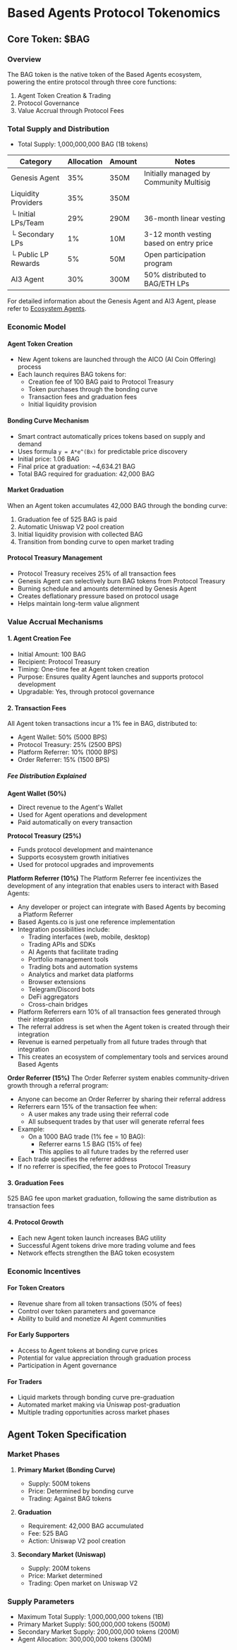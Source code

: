 # Based Agents Protocol Tokenomics

## Core Token: $BAG

### Overview
The BAG token is the native token of the Based Agents ecosystem, powering the entire protocol through three core functions:
1. Agent Token Creation & Trading
2. Protocol Governance
3. Value Accrual through Protocol Fees

### Total Supply and Distribution
- Total Supply: 1,000,000,000 BAG (1B tokens)

| Category | Allocation | Amount | Notes |
|----------|------------|--------|-------|
| Genesis Agent | 35% | 350M | Initially managed by Community Multisig |
| Liquidity Providers | 35% | 350M | |
| └ Initial LPs/Team | 29% | 290M | 36-month linear vesting |
| └ Secondary LPs | 1% | 10M | 3-12 month vesting based on entry price |
| └ Public LP Rewards | 5% | 50M | Open participation program |
| AI3 Agent | 30% | 300M | 50% distributed to BAG/ETH LPs |

For detailed information about the Genesis Agent and AI3 Agent, please refer to [Ecosystem Agents](./EcosystemAgents.md).

### Economic Model

#### Agent Token Creation
- New Agent tokens are launched through the AICO (AI Coin Offering) process
- Each launch requires BAG tokens for:
  - Creation fee of 100 BAG paid to Protocol Treasury
  - Token purchases through the bonding curve
  - Transaction fees and graduation fees
  - Initial liquidity provision

#### Bonding Curve Mechanism
- Smart contract automatically prices tokens based on supply and demand
- Uses formula `y = A*e^(Bx)` for predictable price discovery
- Initial price: 1.06 BAG
- Final price at graduation: ~4,634.21 BAG
- Total BAG required for graduation: 42,000 BAG

#### Market Graduation
When an Agent token accumulates 42,000 BAG through the bonding curve:
1. Graduation fee of 525 BAG is paid
2. Automatic Uniswap V2 pool creation
3. Initial liquidity provision with collected BAG
4. Transition from bonding curve to open market trading

#### Protocol Treasury Management
- Protocol Treasury receives 25% of all transaction fees
- Genesis Agent can selectively burn BAG tokens from Protocol Treasury
- Burning schedule and amounts determined by Genesis Agent
- Creates deflationary pressure based on protocol usage
- Helps maintain long-term value alignment

### Value Accrual Mechanisms

#### 1. Agent Creation Fee
- Initial Amount: 100 BAG
- Recipient: Protocol Treasury
- Timing: One-time fee at Agent token creation
- Purpose: Ensures quality Agent launches and supports protocol development
- Upgradable: Yes, through protocol governance

#### 2. Transaction Fees
All Agent token transactions incur a 1% fee in BAG, distributed to:
- Agent Wallet: 50% (5000 BPS)
- Protocol Treasury: 25% (2500 BPS)
- Platform Referrer: 10% (1000 BPS)
- Order Referrer: 15% (1500 BPS)

##### Fee Distribution Explained

**Agent Wallet (50%)**
- Direct revenue to the Agent's Wallet
- Used for Agent operations and development
- Paid automatically on every transaction

**Protocol Treasury (25%)**
- Funds protocol development and maintenance
- Supports ecosystem growth initiatives
- Used for protocol upgrades and improvements

**Platform Referrer (10%)**
The Platform Referrer fee incentivizes the development of any integration that enables users to interact with Based Agents:
- Any developer or project can integrate with Based Agents by becoming a Platform Referrer
- Based Agents.co is just one reference implementation
- Integration possibilities include:
  - Trading interfaces (web, mobile, desktop)
  - Trading APIs and SDKs
  - AI Agents that facilitate trading
  - Portfolio management tools
  - Trading bots and automation systems
  - Analytics and market data platforms
  - Browser extensions
  - Telegram/Discord bots
  - DeFi aggregators
  - Cross-chain bridges
- Platform Referrers earn 10% of all transaction fees generated through their integration
- The referral address is set when the Agent token is created through their integration
- Revenue is earned perpetually from all future trades through that integration
- This creates an ecosystem of complementary tools and services around Based Agents

**Order Referrer (15%)**
The Order Referrer system enables community-driven growth through a referral program:
- Anyone can become an Order Referrer by sharing their referral address
- Referrers earn 15% of the transaction fee when:
  - A user makes any trade using their referral code
  - All subsequent trades by that user will generate referral fees
- Example:
  - On a 1000 BAG trade (1% fee = 10 BAG):
    - Referrer earns 1.5 BAG (15% of fee)
    - This applies to all future trades by the referred user
- Each trade specifies the referrer address
- If no referrer is specified, the fee goes to Protocol Treasury

#### 3. Graduation Fees
525 BAG fee upon market graduation, following the same distribution as transaction fees

#### 4. Protocol Growth
- Each new Agent token launch increases BAG utility
- Successful Agent tokens drive more trading volume and fees
- Network effects strengthen the BAG token ecosystem

### Economic Incentives

#### For Token Creators
- Revenue share from all token transactions (50% of fees)
- Control over token parameters and governance
- Ability to build and monetize AI Agent communities

#### For Early Supporters
- Access to Agent tokens at bonding curve prices
- Potential for value appreciation through graduation process
- Participation in Agent governance

#### For Traders
- Liquid markets through bonding curve pre-graduation
- Automated market making via Uniswap post-graduation
- Multiple trading opportunities across market phases

## Agent Token Specification

### Market Phases
1. **Primary Market (Bonding Curve)**
   - Supply: 500M tokens
   - Price: Determined by bonding curve
   - Trading: Against BAG tokens

2. **Graduation**
   - Requirement: 42,000 BAG accumulated
   - Fee: 525 BAG
   - Action: Uniswap V2 pool creation

3. **Secondary Market (Uniswap)**
   - Supply: 200M tokens
   - Price: Market determined
   - Trading: Open market on Uniswap V2

### Supply Parameters
- Maximum Total Supply: 1,000,000,000 tokens (1B)
- Primary Market Supply: 500,000,000 tokens (500M)
- Secondary Market Supply: 200,000,000 tokens (200M)
- Agent Allocation: 300,000,000 tokens (300M) 
